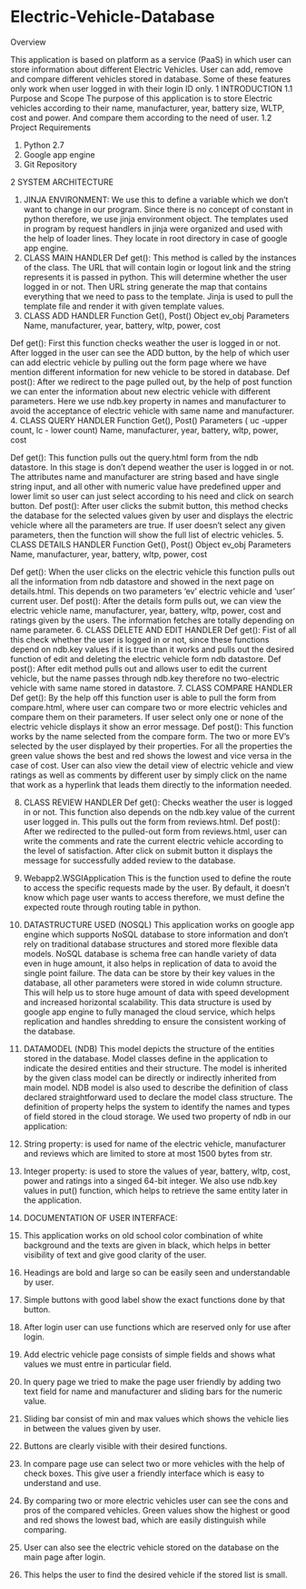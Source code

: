 # Electric-Vehicle-Database

Overview

This application is based on platform as a service (PaaS) in which user can store information about different Electric Vehicles. User can add, remove and compare different vehicles stored in database. Some of these features only work when user logged in with their login ID only. 
1	INTRODUCTION
1.1	Purpose and Scope
The purpose of this application is to store Electric vehicles according to their name, manufacturer, year, battery size, WLTP, cost and power. And compare them according to the need of user.
1.2	Project Requirements
1.	Python 2.7
2.	Google app engine
3.	Git Repository

2	SYSTEM ARCHITECTURE
1.	JINJA ENVIRONMENT:
We use this to define a variable which we don’t want to change in our program. Since there is no concept of constant in python therefore, we use jinja environment object. The templates used in program by request handlers in jinja were organized and used with the help of loader lines. They locate in root directory in case of google app engine. 
2.	CLASS MAIN HANDLER
Def get(): This method is called by the instances of the class. The URL that will contain login or logout link and the string represents it is passed in python. This will determine whether the user logged in or not.
Then URL string generate the map that contains everything that we need to pass to the template. Jinja is used to pull the template file and render it with given template values.
3.	CLASS ADD HANDLER
Function	Get(), Post()
Object	ev_obj
Parameters	Name, manufacturer, year, battery, wltp, power, cost

Def get(): First this function checks weather the user is logged in or not. After logged in the user can see the ADD button, by the help of which user can add electric vehicle by pulling out the form page where we have mention different information for new vehicle to be stored in database.
Def post(): After we redirect to the page pulled out, by the help of post function we can enter the information about new electric vehicle with different parameters. Here we use ndb.key property in names and manufacturer to avoid the acceptance of electric vehicle with same name and manufacturer.
4.	CLASS QUERY HANDLER
Function	Get(), Post()
Parameters
 ( uc -upper count,
 lc - lower count)	Name, manufacturer, year, battery, wltp, power, cost

Def get(): This function pulls out the query.html form from the ndb datastore. In this stage is don’t depend weather the user is logged in or not. The attributes name and manufacturer are string based and have single string input, and all other with numeric value have predefined upper and lower limit so user can just select according to his need and click on search button.
Def post(): After user clicks the submit button, this method checks the database for the selected values given by user and displays the electric vehicle where all the parameters are true. If user doesn’t select any given parameters, then the function will show the full list of electric vehicles.
5.	CLASS DETAILS HANDLER
Function	Get(), Post()
Object	ev_obj
Parameters	Name, manufacturer, year, battery, wltp, power, cost

Def get(): When the user clicks on the electric vehicle this function pulls out all the information from ndb datastore and showed in the next page on details.html. This depends on two parameters ‘ev’ electric vehicle and ‘user’ current user.
Def post(): After the details form pulls out, we can view the electric vehicle name, manufacturer, year, battery, wltp, power, cost and ratings given by the users. The information fetches are totally depending on name parameter. 
6.	CLASS DELETE AND EDIT HANDLER
Def get(): Fist of all this check whether the user is logged in or not, since these functions depend on ndb.key values if it is true than it works and pulls out the desired function of edit and deleting the electric vehicle form ndb datastore.
Def post(): After edit method pulls out and allows user to edit the current vehicle, but the name passes through ndb.key therefore no two-electric vehicle with same name stored in datastore.
7.	CLASS COMPARE HANDLER
Def get(): By the help off this function user is able to pull the form from compare.html, where user can compare two or more electric vehicles and compare them on their parameters. If user select only one or none of the electric vehicle displays it show an error message.
Def post(): This function works by the name selected from the compare form. The two or more EV’s selected by the user displayed by their properties. For all the properties the green value shows the best and red shows the lowest and vice versa in the case of cost. User can also view the detail view of electric vehicle and view ratings as well as comments by different user by simply click on the name that work as a hyperlink that leads them directly to the information needed. 

8.	CLASS REVIEW HANDLER
Def get(): Checks weather the user is logged in or not. This function also depends on the ndb.key value of the current user logged in. This pulls out the form from reviews.html.
Def post(): After we redirected to the pulled-out form from reviews.html, user can write the comments and rate the current electric vehicle according to the level of satisfaction. After click on submit button it displays the message for successfully added review to the database.
9.	Webapp2.WSGIApplication
This is the function used to define the route to access the specific requests made by the user. By default, it doesn’t know which page user wants to access therefore, we must define the expected route through routing table in python.

3. DATASTRUCTURE USED (NOSQL) 
This application works on google app engine which supports NoSQL database to store information and don’t rely on traditional database structures and stored more flexible data models. NoSQL database is schema free can handle variety of data even in huge amount, it also helps in replication of data to avoid the single point failure. The data can be store by their key values in the database, all other parameters were stored in wide column structure. This will help us to store huge amount of data with speed development and increased horizontal scalability. 
This data structure is used by google app engine to fully managed the cloud service, which helps replication and handles shredding to ensure the consistent working of the database.

4. DATAMODEL (NDB) 
	This model depicts the structure of the entities stored in the database. Model classes define in the application to indicate the desired entities and their structure. The model is inherited by the given class model can be directly or indirectly inherited from main model. 
NDB model is also used to describe the definition of class declared straightforward used to declare the model class structure. The definition of property helps the system to identify the names and types of field stored in the cloud storage. We used two property of ndb in our application:
1.	String property: is used for name of the electric vehicle, manufacturer and reviews which are limited to store at most 1500 bytes from str.

2.	Integer property: is used to store the values of year, battery, wltp, cost, power and ratings into a singed 64-bit integer.
We also use ndb.key values in put() function, which helps to retrieve the same entity later in the application.




5. DOCUMENTATION OF USER INTERFACE:
1.	This application works on old school color combination of white background and the texts are given in black, which helps in better visibility of text and give good clarity of the user.
2.	Headings are bold and large so can be easily seen and understandable by user.
3.	Simple buttons with good label show the exact functions done by that button.
4.	After login user can use functions which are reserved only for use after login.
5.	Add electric vehicle page consists of simple fields and shows what values we must entre in particular field.
6.	In query page we tried to make the page user friendly by adding two text field for name and manufacturer and sliding bars for the numeric value.
7.	Sliding bar consist of min and max values which shows the vehicle lies in between the values given by user.
8.	Buttons are clearly visible with their desired functions.
9.	In compare page use can select two or more vehicles with the help of check boxes. This give user a friendly interface which is easy to understand and use.
10.	By comparing two or more electric vehicles user can see the cons and pros of the compared vehicles. Green values show the highest or good and red shows the lowest bad, which are easily distinguish while comparing.
11.	User can also see the electric vehicle stored on the database on the main page after login.
12.	This helps the user to find the desired vehicle if the stored list is small.

